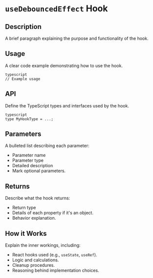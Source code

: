# `useDebouncedEffect` Hook

## Description

A brief paragraph explaining the purpose and functionality of the hook.

## Usage

A clear code example demonstrating how to use the hook.
```
typescript
// Example usage

```
## API

Define the TypeScript types and interfaces used by the hook.
```
typescript
type MyHookType = ...;

```
## Parameters

A bulleted list describing each parameter:

*   Parameter name
*   Parameter type
*   Detailed description
*   Mark optional parameters.

## Returns

Describe what the hook returns:

*   Return type
*   Details of each property if it's an object.
*   Behavior explanation.

## How it Works

Explain the inner workings, including:

*   React hooks used (e.g., `useState`, `useRef`).
*   Logic and calculations.
*   Cleanup procedures.
*   Reasoning behind implementation choices.
